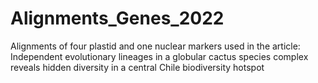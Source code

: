 # Alignments_Genes_2022
Alignments of four plastid and one nuclear markers used in the article: Independent evolutionary lineages in a globular cactus species complex reveals hidden diversity in a central Chile biodiversity hotspot
